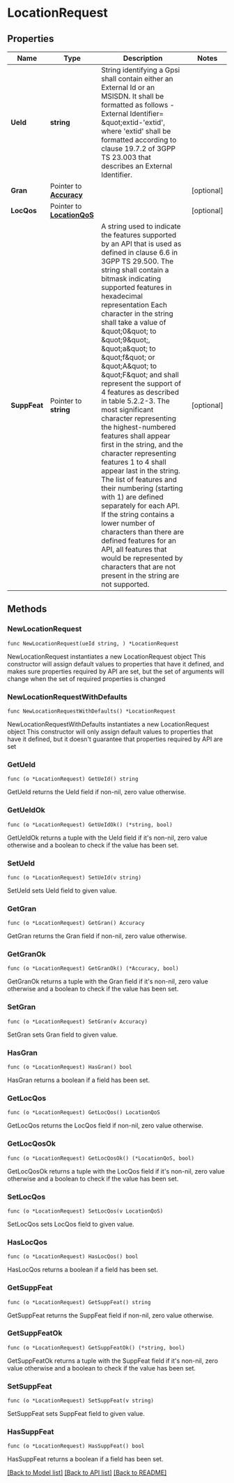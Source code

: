 # LocationRequest

## Properties

Name | Type | Description | Notes
------------ | ------------- | ------------- | -------------
**UeId** | **string** | String identifying a Gpsi shall contain either an External Id or an MSISDN.  It shall be formatted as follows -External Identifier&#x3D; \&quot;extid-&#39;extid&#39;, where &#39;extid&#39;  shall be formatted according to clause 19.7.2 of 3GPP TS 23.003 that describes an  External Identifier.   | 
**Gran** | Pointer to [**Accuracy**](Accuracy.md) |  | [optional] 
**LocQos** | Pointer to [**LocationQoS**](LocationQoS.md) |  | [optional] 
**SuppFeat** | Pointer to **string** | A string used to indicate the features supported by an API that is used as defined in clause  6.6 in 3GPP TS 29.500. The string shall contain a bitmask indicating supported features in  hexadecimal representation Each character in the string shall take a value of \&quot;0\&quot; to \&quot;9\&quot;,  \&quot;a\&quot; to \&quot;f\&quot; or \&quot;A\&quot; to \&quot;F\&quot; and shall represent the support of 4 features as described in  table 5.2.2-3. The most significant character representing the highest-numbered features shall  appear first in the string, and the character representing features 1 to 4 shall appear last  in the string. The list of features and their numbering (starting with 1) are defined  separately for each API. If the string contains a lower number of characters than there are  defined features for an API, all features that would be represented by characters that are not  present in the string are not supported.  | [optional] 

## Methods

### NewLocationRequest

`func NewLocationRequest(ueId string, ) *LocationRequest`

NewLocationRequest instantiates a new LocationRequest object
This constructor will assign default values to properties that have it defined,
and makes sure properties required by API are set, but the set of arguments
will change when the set of required properties is changed

### NewLocationRequestWithDefaults

`func NewLocationRequestWithDefaults() *LocationRequest`

NewLocationRequestWithDefaults instantiates a new LocationRequest object
This constructor will only assign default values to properties that have it defined,
but it doesn't guarantee that properties required by API are set

### GetUeId

`func (o *LocationRequest) GetUeId() string`

GetUeId returns the UeId field if non-nil, zero value otherwise.

### GetUeIdOk

`func (o *LocationRequest) GetUeIdOk() (*string, bool)`

GetUeIdOk returns a tuple with the UeId field if it's non-nil, zero value otherwise
and a boolean to check if the value has been set.

### SetUeId

`func (o *LocationRequest) SetUeId(v string)`

SetUeId sets UeId field to given value.


### GetGran

`func (o *LocationRequest) GetGran() Accuracy`

GetGran returns the Gran field if non-nil, zero value otherwise.

### GetGranOk

`func (o *LocationRequest) GetGranOk() (*Accuracy, bool)`

GetGranOk returns a tuple with the Gran field if it's non-nil, zero value otherwise
and a boolean to check if the value has been set.

### SetGran

`func (o *LocationRequest) SetGran(v Accuracy)`

SetGran sets Gran field to given value.

### HasGran

`func (o *LocationRequest) HasGran() bool`

HasGran returns a boolean if a field has been set.

### GetLocQos

`func (o *LocationRequest) GetLocQos() LocationQoS`

GetLocQos returns the LocQos field if non-nil, zero value otherwise.

### GetLocQosOk

`func (o *LocationRequest) GetLocQosOk() (*LocationQoS, bool)`

GetLocQosOk returns a tuple with the LocQos field if it's non-nil, zero value otherwise
and a boolean to check if the value has been set.

### SetLocQos

`func (o *LocationRequest) SetLocQos(v LocationQoS)`

SetLocQos sets LocQos field to given value.

### HasLocQos

`func (o *LocationRequest) HasLocQos() bool`

HasLocQos returns a boolean if a field has been set.

### GetSuppFeat

`func (o *LocationRequest) GetSuppFeat() string`

GetSuppFeat returns the SuppFeat field if non-nil, zero value otherwise.

### GetSuppFeatOk

`func (o *LocationRequest) GetSuppFeatOk() (*string, bool)`

GetSuppFeatOk returns a tuple with the SuppFeat field if it's non-nil, zero value otherwise
and a boolean to check if the value has been set.

### SetSuppFeat

`func (o *LocationRequest) SetSuppFeat(v string)`

SetSuppFeat sets SuppFeat field to given value.

### HasSuppFeat

`func (o *LocationRequest) HasSuppFeat() bool`

HasSuppFeat returns a boolean if a field has been set.


[[Back to Model list]](../README.md#documentation-for-models) [[Back to API list]](../README.md#documentation-for-api-endpoints) [[Back to README]](../README.md)


